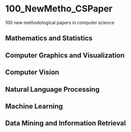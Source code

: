 # 100_NewMetho_CSPaper
100 new methodological papers in computer science

## Mathematics and Statistics

## Computer Graphics and Visualization

## Computer Vision

## Natural Language Processing

## Machine Learning

## Data Mining and Information Retrieval




